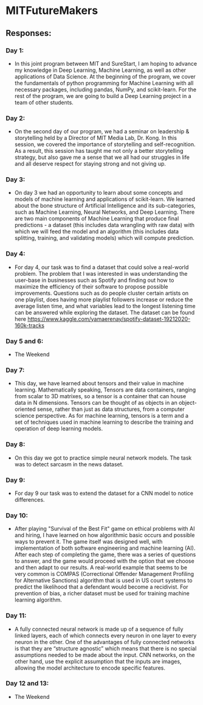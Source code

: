 # MITFutureMakers

## Responses:

### Day 1:
- In this joint program between MIT and SureStart, I am hoping to advance my knowledge in Deep Learning, Machine Learning, as well as other applications of Data Science. At the beginning of the program, we cover the fundamentals of python programming for Machine Learning with all necessary packages, including pandas, NumPy, and scikit-learn. For the rest of the program, we are going to build a Deep Learning project in a team of other students. 

### Day 2:
- On the second day of our program, we had a seminar on leadership & storytelling held by a Director of MIT Media Lab, Dr. Kong. In this session, we covered the importance of storytelling and self-recognition. As a result, this session has taught me not only a better storytelling strategy, but also gave me a sense that we all had our struggles in life and all deserve respect for staying strong and not giving up.

### Day 3:
- On day 3 we had an opportunity to learn about some concepts and models of machine learning and applications of scikit-learn. We learned about the bone structure of Artificial Intelligence and its sub-categories, such as Machine Learning, Neural Networks, and Deep Learning. There are two main components of Machine Learning that produce final predictions - a dataset (this includes data wrangling with raw data) with which we will feed the model and an algorithm (this includes data splitting, training, and validating models) which will compute prediction.

### Day 4:
 - For day 4, our task was to find a dataset that could solve a real-world problem. The problem that I was interested in was understanding the user-base in businesses such as Spotify and finding out how to maximize the efficiency of their software to propose possible improvements. Questions such as do people cluster certain artists on one playlist, does having more playlist followers increase or reduce the average listen time, and what variables lead to the longest listening time can be answered while exploring the dataset. The dataset can be found here https://www.kaggle.com/yamaerenay/spotify-dataset-19212020-160k-tracks

### Day 5 and 6:
- The Weekend

### Day 7:
- This day, we have learned about tensors and their value in machine learning. Mathematically speaking, Tensors are data containers, ranging from scalar to 3D matrixes, so a tensor is a container that can house data in N dimensions.  Tensors can be thought of as objects in an object-oriented sense, rather than just as data structures, from a computer science perspective. As for machine learning, tensors is a term and a set of techniques used in machine learning to describe the training and operation of deep learning models.

### Day 8:
- On this day we got to practice simple neural network models. The task was to detect sarcasm in the news dataset.

### Day 9:
- For day 9 our task was to extend the dataset for a CNN model to notice differences.

### Day 10:
- After playing "Survival of the Best Fit" game on ethical problems with AI and hiring, I have learned on how algorithmic basic occurs and possible ways to prevent it. The game itself was designed well, with implementation of both software engineering and machine learning (AI). After each step of completing the game, there was a series of questions to answer, and the game would proceed with the option that we choose and then adapt to our results. A real-world example that seems to be very common is COMPAS (Correctional Offender Management Profiling for Alternative Sanctions) algorithm that is used in US court systems to predict the likelihood that a defendant would become a recidivist. For prevention of bias, a richer dataset must be used for training machine learning algorithm.

### Day 11:
- A fully connected neural network is made up of a sequence of fully linked layers, each of which connects every neuron in one layer to every neuron in the other. One of the advantages of fully connected networks is that they are “structure agnostic” which means that there is no special assumptions needed to be made about the input. CNN networks, on the other hand, use the explicit assumption that the inputs are images, allowing the model architecture to encode specific features.

### Day 12 and 13:
- The Weekend
